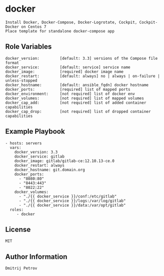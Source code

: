 docker
=========

    Install Docker, Docker-Compose, Docker-Logrotate, Cockpit, Cockpit-Docker on Centos 7
    Place template for standalone docker-compose app

Role Variables
--------------

    docker_version:         [default: 3.3] versions of the Compose file format
    docker_service:         [default: service] service name
    docker_image:           [required] docker image name
    docker_restart:         [default: always] no | always | on-failure | unless-stopped 
    docker_hostname:        [default: ansible_fqdn] docker hostname
    docker_ports:           [required] list of mapped ports
    docker_environment:     [not required] list of docker env
    docker_volumes:         [not required] list of mapped volumes
    docker_cap_add:         [not required] list of added container capabilities
    docker_cap_drop:        [not required] list of dropped container capabilities

Example Playbook
----------------

    - hosts: servers
      vars:
        docker_version: 3.3
        docker_service: gitlab
        docker_image: gitlab/gitlab-ce:12.10.13-ce.0
        docker_restart: always
        docker_hostname: git.domain.org
        docker_ports:
          - "8080:80"
          - "8443:443"
          - "8022:22"
        docker_volumes:
          - "./{{ docker_service }}/conf:/etc/gitlab"
          - "./{{ docker_service }}/logs:/var/log/gitlab"
          - "./{{ docker_service }}/data:/var/opt/gitlab"
      roles:
         - docker

License
-------

    MIT

Author Information
------------------

    Dmitrij Petrov
